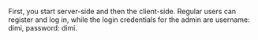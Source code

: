 First, you start server-side and then the client-side.
Regular users can register and log in, while the login credentials for the admin are username: dimi, password: dimi.
